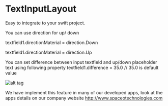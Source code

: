 # TextInputLayout
Easy to integrate to your swift project.

You can use direction for up/ down 

 textfield1.directionMaterial = direction.Down
 
 textfield1.directionMaterial = direction.Up
 
 You can set difference between input textfield and up/down placeholder text using following property
 textfield1.difference = 35.0 // 35.0 is default value
 
 

![alt tag](https://cloud.githubusercontent.com/assets/6309880/16729163/53808b70-4788-11e6-84be-7b83caa48a29.gif)

We have implement this feature in many of our developed apps, look at the apps details on our company website http://www.spaceotechnologies.com
